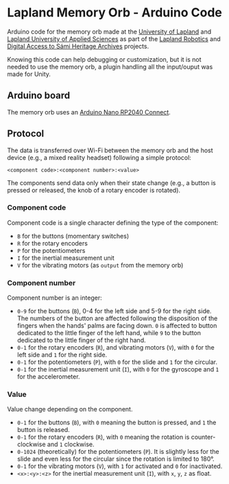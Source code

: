 # Lapland Memory Orb - Arduino Code
Arduino code for the memory orb made at the [University of Lapland](https://www.ulapland.fi/EN) and [Lapland University of Applied Sciences](https://www.lapinamk.fi/en) as part of the [Lapland Robotics](https://laplandrobotics.com) and [Digital Access to Sámi Heritage Archives](https://digisamiarchives.com) projects.

Knowing this code can help debugging or customization, but it is not needed to use the memory orb, a plugin handling all the input/ouput was made for Unity.

## Arduino board
The memory orb uses an [Arduino Nano RP2040 Connect](https://docs.arduino.cc/hardware/nano-rp2040-connect).

## Protocol
The data is transferred over Wi-Fi between the memory orb and the host device (e.g., a mixed reality headset) following a simple protocol:
```
<component code>:<component number>:<value>
```
The components send data only when their state change (e.g., a button is pressed or released, the knob of a rotary encoder is rotated).

### Component code
Component code is a single character defining the type of the component:
* `B` for the buttons (momentary switches)
* `R` for the rotary encoders
* `P` for the potentiometers
* `I` for the inertial measurement unit
* `V` for the vibrating motors (as `output` from the memory orb)

### Component number
Component number is an integer:
* `0-9` for the buttons (`B`), 0-4 for the left side and 5-9 for the right side. The numbers of the button are affected following the disposition of the fingers when the hands' palms are facing down. `0` is affected to button dedicated to the little finger of the left hand, while `9` to the button dedicated to the little finger of the right hand.
* `0-1` for the rotary encoders (`R`), and vibrating motors (`V`), with `0` for the left side and `1` for the right side.
* `0-1` for the potentiometers (`P`), with `0` for the slide and `1` for the circular.
* `0-1` for the inertial measurement unit (`I`), with `0` for the gyroscope and `1` for the accelerometer.

### Value
Value change depending on the component.
* `0-1` for the buttons (`B`), with `0` meaning the button is pressed, and `1` the button is released.
* `0-1` for the rotary encoders (`R`), with `0` meaning the rotation is counter-clockwise and `1` clockwise.
* `0-1024` (theoretically) for the potentiometers (`P`). It is slightly less for the slide and even less for the circular since the rotation is limited to 180°.
* `0-1` for the vibrating motors (`V`), with `1` for activated and `0` for inactivated.
* `<x>:<y>:<z>` for the inertial measurement unit (`I`), with `x`, `y`, `z` as float.